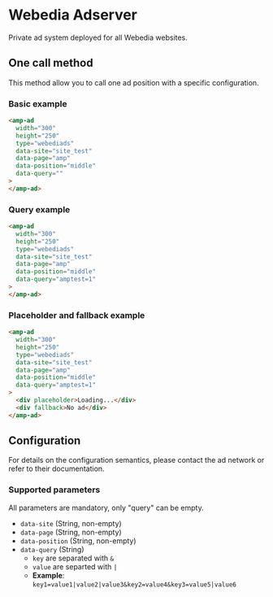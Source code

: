 # Webedia Adserver

Private ad system deployed for all Webedia websites.

## One call method

This method allow you to call one ad position with a specific configuration.

### Basic example

```html
<amp-ad
  width="300"
  height="250"
  type="webediads"
  data-site="site_test"
  data-page="amp"
  data-position="middle"
  data-query=""
>
</amp-ad>
```

### Query example

```html
<amp-ad
  width="300"
  height="250"
  type="webediads"
  data-site="site_test"
  data-page="amp"
  data-position="middle"
  data-query="amptest=1"
>
</amp-ad>
```

### Placeholder and fallback example

```html
<amp-ad
  width="300"
  height="250"
  type="webediads"
  data-site="site_test"
  data-page="amp"
  data-position="middle"
  data-query="amptest=1"
>
  <div placeholder>Loading...</div>
  <div fallback>No ad</div>
</amp-ad>
```

## Configuration

For details on the configuration semantics, please contact the ad network or refer to their documentation.

### Supported parameters

All parameters are mandatory, only "query" can be empty.

-   `data-site` (String, non-empty)
-   `data-page` (String, non-empty)
-   `data-position` (String, non-empty)
-   `data-query` (String)
    -   `key` are separated with `&`
    -   `value` are separted with `|`
    -   **Example**: `key1=value1|value2|value3&key2=value4&key3=value5|value6`
